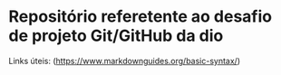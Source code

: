 # Repositório referetente ao desafio de projeto Git/GitHub da dio

 Links úteis:
(https://www.markdownguides.org/basic-syntax/)
